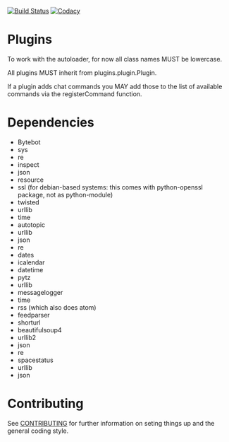 [![Build Status](https://travis-ci.org/Bytespeicher/Bytebot.svg?branch=master)](https://travis-ci.org/Bytespeicher/Bytebot)
[![Codacy](https://img.shields.io/codacy/de9188fbea554501b247e1fac75346c9.svg?style=flat)](https://www.codacy.com/public/info_4/Bytebot)

# Plugins
To work with the autoloader, for now all class names MUST be lowercase.

All plugins MUST inherit from plugins.plugin.Plugin.

If a plugin adds chat commands you MAY add those to the list of available
commands via the registerCommand function.

# Dependencies

* Bytebot
 * sys
 * re
 * inspect
 * json
 * resource
 * ssl (for debian-based systems: this comes with python-openssl package, not as python-module)
 * twisted
 * urllib
 * time
* autotopic
 * urllib
 * json
 * re
* dates
 * icalendar
 * datetime
 * pytz
 * urllib
* messagelogger
 * time
* rss (which also does atom)
 * feedparser
* shorturl
 * beautifulsoup4
 * urllib2
 * json
 * re
* spacestatus
 * urllib
 * json

# Contributing
See [CONTRIBUTING](CONTRIBUTING.md) for further information on seting things
up and the general coding style.
